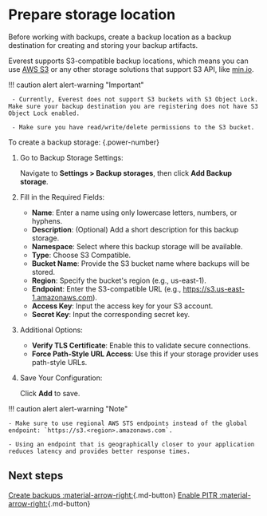 # Prepare storage location

Before working with backups, create a backup location as a backup destination for creating and storing your backup artifacts.  

Everest supports S3-compatible backup locations, which means you can use [AWS S3](https://aws.amazon.com/s3/) or any other storage solutions that support S3 API, like [min.io](https://min.io/).

!!! caution alert alert-warning "Important"

     - Currently, Everest does not support S3 buckets with S3 Object Lock. Make sure your backup destination you are registering does not have S3 Object Lock enabled.

     - Make sure you have read/write/delete permissions to the S3 bucket.

To create a backup storage:
{.power-number}

1. Go to Backup Storage Settings:

   Navigate to **Settings > Backup storages**, then click **Add Backup storage**.

3. Fill in the Required Fields:
   - **Name**: Enter a name using only lowercase letters, numbers, or hyphens.
   - **Description**: (Optional) Add a short description for this backup storage.
   - **Namespace**: Select where this backup storage will be available.
   - **Type**: Choose S3 Compatible.
   - **Bucket Name**: Provide the S3 bucket name where backups will be stored.
   - **Region**: Specify the bucket's region (e.g., us-east-1).
   - **Endpoint**: Enter the S3-compatible URL (e.g., https://s3.us-east-1.amazonaws.com).
   - **Access Key**: Input the access key for your S3 account.
   - **Secret Key**: Input the corresponding secret key.
     
4. Additional Options:
   - **Verify TLS Certificate**: Enable this to validate secure connections.
   - **Force Path-Style URL Access**: Use this if your storage provider uses path-style URLs.
  
5. Save Your Configuration:

   Click **Add** to save.

!!! caution alert alert-warning "Note"
    
    - Make sure to use regional AWS STS endpoints instead of the global endpoint: `https://s3.<region>.amazonaws.com`.
    
    - Using an endpoint that is geographically closer to your application reduces latency and provides better response times.

## Next steps

[Create backups :material-arrow-right:](../use/createBackups/CreateOnDemand.md){.md-button}
[Enable PITR :material-arrow-right:](../use/createBackups/EnablePITR.md){.md-button}
